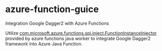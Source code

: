 # azure-function-guice
Integration Google Dagger2 with Azure Functions

Utilize [com.microsoft.azure.functions.spi.inject.FunctionInstanceInjector](https://github.com/Azure/azure-functions-java-additions/blob/dev/azure-functions-java-spi/src/main/java/com/microsoft/azure/functions/spi/inject/FunctionInstanceInjector.java) provided by azure functions java worker to integrate Google Dagger2 framework into Azure Java Function. 
